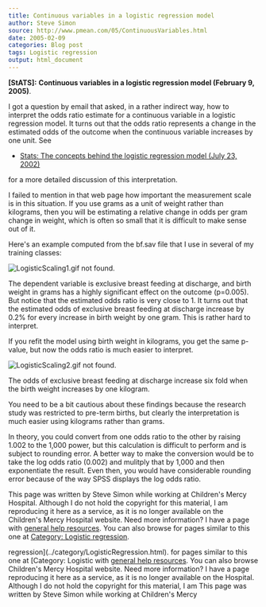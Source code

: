 ```yaml
---
title: Continuous variables in a logistic regression model
author: Steve Simon
source: http://www.pmean.com/05/ContinuousVariables.html
date: 2005-02-09
categories: Blog post
tags: Logistic regression
output: html_document
---
```

**[StATS]:** **Continuous variables in a logistic
regression model (February 9, 2005)**.

I got a question by email that asked, in a rather indirect way, how to
interpret the odds ratio estimate for a continuous variable in a
logistic regression model. It turns out that the odds ratio represents a
change in the estimated odds of the outcome when the continuous variable
increases by one unit. See

-   [Stats: The concepts behind the logistic regression model (July
    23, 2002)](../model/logist_concepts.asp)

for a more detailed discussion of this interpretation.

I failed to mention in that web page how important the measurement scale
is in this situation. If you use grams as a unit of weight rather than
kilograms, then you will be estimating a relative change in odds per
gram change in weight, which is often so small that it is difficult to
make sense out of it.

Here's an example computed from the bf.sav file that I use in several
of my training classes:

![LogisticScaling1.gif not found.](http://www.pmean.com/images/images/05/ContinuousVariables01.png)

The dependent variable is exclusive breast feeding at discharge, and
birth weight in grams has a highly significant effect on the outcome
(p=0.005). But notice that the estimated odds ratio is very close to 1.
It turns out that the estimated odds of exclusive breast feeding at
discharge increase by 0.2% for every increase in birth weight by one
gram. This is rather hard to interpret.

If you refit the model using birth weight in kilograms, you get the same
p-value, but now the odds ratio is much easier to interpret.

![LogisticScaling2.gif not found.](http://www.pmean.com/images/images/05/ContinuousVariables02.png)

The odds of exclusive breast feeding at discharge increase six fold when
the birth weight increases by one kilogram.

You need to be a bit cautious about these findings because the research
study was restricted to pre-term births, but clearly the interpretation
is much easier using kilograms rather than grams.

In theory, you could convert from one odds ratio to the other by raising
1.002 to the 1,000 power, but this calculation is difficult to perform
and is subject to rounding error. A better way to make the conversion
would be to take the log odds ratio (0.002) and mulitply that by 1,000
and then exponentiate the result. Even then, you would have considerable
rounding error because of the way SPSS displays the log odds ratio.

This page was written by Steve Simon while working at Children's Mercy
Hospital. Although I do not hold the copyright for this material, I am
reproducing it here as a service, as it is no longer available on the
Children's Mercy Hospital website. Need more information? I have a page
with [general help resources](../GeneralHelp.html). You can also browse
for pages similar to this one at [Category: Logistic
regression](../category/LogisticRegression.html).
<!---More--->
regression](../category/LogisticRegression.html).
for pages similar to this one at [Category: Logistic
with [general help resources](../GeneralHelp.html). You can also browse
Children's Mercy Hospital website. Need more information? I have a page
reproducing it here as a service, as it is no longer available on the
Hospital. Although I do not hold the copyright for this material, I am
This page was written by Steve Simon while working at Children's Mercy

<!---Do not use
**[StATS]:** **Continuous variables in a logistic
This page was written by Steve Simon while working at Children's Mercy
Hospital. Although I do not hold the copyright for this material, I am
reproducing it here as a service, as it is no longer available on the
Children's Mercy Hospital website. Need more information? I have a page
with [general help resources](../GeneralHelp.html). You can also browse
for pages similar to this one at [Category: Logistic
regression](../category/LogisticRegression.html).
--->


